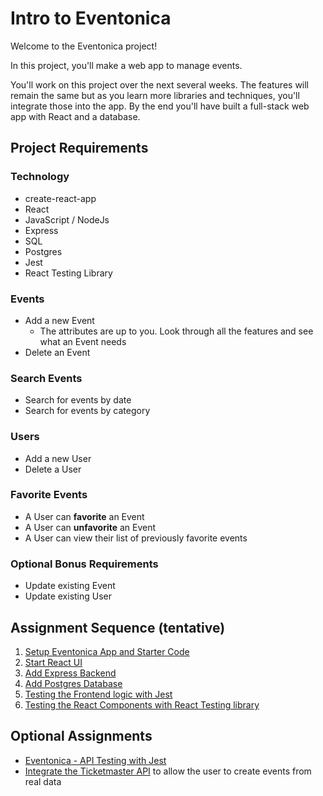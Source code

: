 # Intro to Eventonica

Welcome to the Eventonica project!

In this project, you'll make a web app to manage events.

You'll work on this project over the next several weeks. The features will remain the same but as you learn more libraries and techniques, you'll integrate those into the app. By the end you'll have built a full-stack web app with React and a database.

## Project Requirements

### Technology

- create-react-app
- React
- JavaScript / NodeJs
- Express
- SQL
- Postgres
- Jest
- React Testing Library

### Events

- Add a new Event
  - The attributes are up to you. Look through all the features and see what an Event needs
- Delete an Event

### Search Events

- Search for events by date
- Search for events by category

### Users

- Add a new User
- Delete a User

### Favorite Events

- A User can **favorite** an Event
- A User can **unfavorite** an Event
- A User can view their list of previously favorite events

### Optional Bonus Requirements

- Update existing Event
- Update existing User

## Assignment Sequence (tentative)

1. [Setup Eventonica App and Starter Code](./eventonica-setup.md)
1. [Start React UI](./eventonica-react-ui.md)
1. [Add Express Backend](./eventonica-express-backend.md)
1. [Add Postgres Database](./eventonica-postgres.md)
1. [Testing the Frontend logic with Jest](./eventonica-test-frontend.md)
1. [Testing the React Components with React Testing library](./eventonica-test-rtl.md)

## Optional Assignments

- [Eventonica - API Testing with Jest](./eventonica-test-api.md)
- [Integrate the Ticketmaster API](./ticketmaster-api.md) to allow the user to create events from real data
